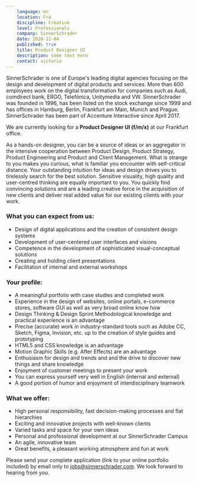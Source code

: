 ```yaml
---
    language: en
    location: Fra
    discipline: Creative
    level: Professionals
    company: SinnerSchrader
    date: 2020-11-04
    published: true
    title: Product Designer UI
    description: some text here 
    contact: victoria
---
```


SinnerSchrader is one of Europe's leading digital agencies focusing on the design and development of digital products and services. More than 600 employees work on the digital transformation for companies such as Audi, comdirect bank, ERGO, Telefónica, Unitymedia and VW. SinnerSchrader was founded in 1996, has been listed on the stock exchange since 1999 and has offices in Hamburg, Berlin, Frankfurt am Main, Munich and Prague. SinnerSchrader has been part of Accenture Interactive since April 2017.

We are currently looking for a **Product Designer UI (f/m/x)** at our Frankfurt office.

As a hands-on designer, you can be a source of ideas or an aggregator in the intensive cooperation between Product Design, Product Strategy, Product Engineering and Product and Client Management. What is strange to you makes you curious, what is familiar you encounter with self-critical distance. Your outstanding intuition for ideas and design drives you to tirelessly search for the best solution. Sensitive visuality, high quality and user-centred thinking are equally important to you. You quickly find convincing solutions and are a leading creative force in the acquisition of new clients and deliver real added value for our existing clients with your work.

### What you can expect from us:

- Design of digital applications and the creation of consistent design systems
- Development of user-centered user interfaces and visions
- Competence in the development of sophisticated visual-conceptual solutions
- Creating and holding client presentations
- Facilitation of internal and external workshops

### Your profile:

- A meaningful portfolio with case studies and completed work
- Experience in the design of websites, online portals, e-commerce stores, software GUI as well as very broad online know how
- Design Thinking & Design Sprint Methodological knowledge and practical experience is an advantage
- Precise (accurate) work in industry-standard tools such as Adobe CC, Sketch, Figma, Invision, etc. up to the creation of style guides and prototyping
- HTML5 and CSS knowledge is an advantage
- Motion Graphic Skills (e.g. After Effects) are an advantage
- Enthusiasm for design and trends and and the drive to discover new things and share knowledge
- Enjoyment of customer meetings to present your work
- You can express yourself very well in English (internal and external)
- A good portion of humor and enjoyment of interdisciplinary teamwork

### What we offer:

- High personal responsibility, fast decision-making processes and flat hierarchies
- Exciting and innovative projects with well-known clients
- Varied tasks and space for your own ideas
- Personal and professional development at our SinnerSchrader Campus
- An agile, innovative team
- Great benefits, a pleasant working atmosphere and fun at work

Please send your complete application (link to your online portfolio included) by email only to <jobs@sinnerschrader.com>. We look forward to hearing from you.
